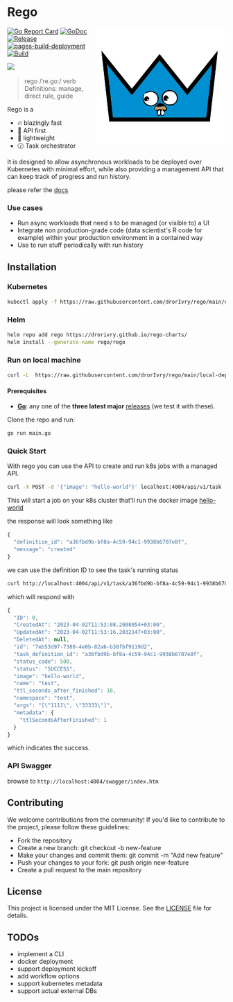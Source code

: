 # Rego

<img align="right" width="300px" src="./rego.png">


[![Go Report Card](https://goreportcard.com/badge/github.com/drorivry/rego)](https://goreportcard.com/report/github.com/drorivry/rego)
[![GoDoc](https://pkg.go.dev/badge/github.com/drorivry/rego?status.svg)](https://pkg.go.dev/github.com/drorivry/rego?tab=doc)
[![Release](https://img.shields.io/github/release/drorivry/rego.svg?style=flat-square)](https://github.com/drorivry/rego/releases)
[![pages-build-deployment](https://github.com/drorIvry/rego/actions/workflows/pages/pages-build-deployment/badge.svg)](https://github.com/drorIvry/rego/actions/workflows/pages/pages-build-deployment)
[![Build](https://github.com/drorIvry/rego/actions/workflows/go.yml/badge.svg?branch=main)](https://github.com/drorIvry/rego/actions/workflows/go.yml)

[![](https://dcbadge.vercel.app/api/server/J6qKw7Zx)](https://discord.gg/J6qKw7Zx)

> rego /ˈre.ɡoː/
verb
Definitions:
manage, direct
rule, guide

Rego is a 

- 🔥  blazingly fast
- 🥇 API first
- 🌈 lightweight
- 🕜 Task orchestrator

It is designed to allow asynchronous workloads to be deployed over Kubernetes with minimal effort, while also providing a management API that can keep track of progress and run history.

please refer the [docs](https://drorivry.github.io/rego/)

### Use cases

- Run async workloads that need s to be managed (or visible to) a UI
- Integrate non production-grade code (data scientist's R code for example) within your production environment in a contained way
- Use to run stuff periodically with run history




## Installation

### Kubernetes

```sh
kubectl apply -f https://raw.githubusercontent.com/drorIvry/rego/main/deploy/deployment.yml
```

### Helm

```sh
helm repo add rego https://drorivry.github.io/rego-charts/
helm install --generate-name rego/rego
```

### Run on local machine

```sh
curl -L  https://raw.githubusercontent.com/drorIvry/rego/main/local-deploy/rego.sh | sh
```
#### Prerequisites

- **[Go](https://go.dev/)**: any one of the **three latest major** [releases](https://go.dev/doc/devel/release) (we test it with these).

Clone the repo and run:

```sh
go run main.go

```

### Quick Start

With rego you can use the API to create and run k8s jobs with a managed API.

```sh
curl -X POST -d '{"image": "hello-world"}' localhost:4004/api/v1/task
```

This will start a job on your k8s cluster that'll run the docker image [hello-world](https://hub.docker.com/_/hello-world/)

the response will look something like 

```js
{
  "definition_id": "a36fbd9b-bf8a-4c59-94c1-9938b6707e8f",
  "message": "created"
}
```

we can use the definition ID to see the task's running status

```sh
curl http://localhost:4004/api/v1/task/a36fbd9b-bf8a-4c59-94c1-9938b6707e8f/latest
```

which will respond with

```js
{
  "ID": 0,
  "CreatedAt": "2023-04-02T11:53:08.2008054+03:00",
  "UpdatedAt": "2023-04-02T11:53:16.2032147+03:00",
  "DeletedAt": null,
  "id": "7eb53d97-7380-4e0b-82a6-b38fbf9119d2",
  "task_definition_id": "a36fbd9b-bf8a-4c59-94c1-9938b6707e8f",
  "status_code": 500,
  "status": "SUCCESS",
  "image": "hello-world",
  "name": "test",
  "ttl_seconds_after_finished": 10,
  "namespace": "test",
  "args": "[\"1111\", \"33333\"]",
  "metadata": {
    "ttlSecondsAfterFinished": 1
  }
}
```

which indicates the success.


### API Swagger
browse to `http://localhost:4004/swagger/index.htm`

## Contributing
We welcome contributions from the community! If you'd like to contribute to the project, please follow these guidelines:

- Fork the repository
- Create a new branch: git checkout -b new-feature
- Make your changes and commit them: git commit -m "Add new feature"
- Push your changes to your fork: git push origin new-feature
- Create a pull request to the main repository

## License

This project is licensed under the MIT License. See the [LICENSE](https://github.com//go-weather-app/blob/main/LICENSE) file for details.

## TODOs

- implement a CLI 
- docker deployment
- support deployment kickoff
- add workflow options
- support kubernetes metadata
- support actual external DBs